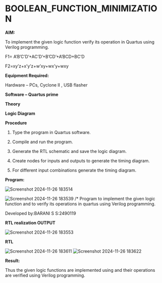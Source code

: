 # BOOLEAN_FUNCTION_MINIMIZATION

**AIM:**

To implement the given logic function verify its operation in Quartus using Verilog programming.

F1= A’B’C’D’+AC’D’+B’CD’+A’BCD+BC’D 

F2=xy’z+x’y’z+w’xy+wx’y+wxy

**Equipment Required:**

Hardware – PCs, Cyclone II , USB flasher

**Software – Quartus prime**

**Theory**

**Logic Diagram**

**Procedure**

1.	Type the program in Quartus software.

2.	Compile and run the program.

3.	Generate the RTL schematic and save the logic diagram.

4.	Create nodes for inputs and outputs to generate the timing diagram.

5.	For different input combinations generate the timing diagram.


**Program:**

![Screenshot 2024-11-26 183514](https://github.com/user-attachments/assets/3e9c36b1-e994-46b8-8557-f0ad7642984e)

![Screenshot 2024-11-26 183539](https://github.com/user-attachments/assets/bc9a95ff-ed20-442a-a72e-1e095abd28cc)
/* Program to implement the given logic function and to verify its operations in quartus using Verilog programming. 

Developed by:BARANI S S:2490119


**RTL realization OUTPUT**

![Screenshot 2024-11-26 183553](https://github.com/user-attachments/assets/35aeaa2a-5ac8-4e41-8fb8-55904c813f72)



**RTL**

![Screenshot 2024-11-26 183611](https://github.com/user-attachments/assets/9093dbd7-c3f2-46ae-9f3e-444b1e0eb460)
![Screenshot 2024-11-26 183622](https://github.com/user-attachments/assets/0c2cdd33-5afa-4db4-9634-0033be966688)


**Result:**

Thus the given logic functions are implemented using and their operations are verified using Verilog programming.

